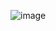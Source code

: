 ![image](https://user-images.githubusercontent.com/87966378/197411868-f146ea23-a8d6-4c9f-a060-b1cfa04ec137.png)
